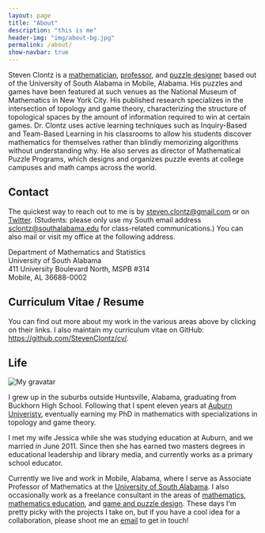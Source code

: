 ```yaml
---
layout: page
title: "About"
description: "this is me"
header-img: "img/about-bg.jpg"
permalink: /about/
show-navbar: true
---
```


Steven Clontz is a [mathematician](/math/), [professor](/teaching), and
[puzzle designer](/puzzles/) based out of the University of South Alabama
in Mobile, Alabama. His puzzles and games have been featured at such venues as
the National Museum of Mathematics in New York City. His published research
specializes in the intersection of topology and game theory, characterizing the
structure of topological spaces by the amount of information required to win at
certain games. Dr. Clontz uses active learning techniques such as Inquiry-Based
and Team-Based Learning in his classrooms to allow his students discover
mathematics for themselves rather than blindly memorizing algorithms without
understanding why. He also serves as director of Mathematical Puzzle Programs,
which designs and organizes puzzle events at college campuses and math camps
across the world.

## Contact

The quickest way to reach out to me is by
<steven.clontz@gmail.com> or on
[Twitter](http://twitter.com/StevenXClontz). (Students:
please only use my South email address <sclontz@southalabama.edu>
for class-related communications.) You can also mail or visit
my office at the following address.

Department of Mathematics and Statistics  
University of South Alabama  
411 University Boulevard North, MSPB #314  
Mobile, AL 36688-0002

## Curriculum Vitae / Resume

You can find out more about my work in the various areas
above by clicking on their links. I also maintain my
curriculum vitae on GitHub:
<https://github.com/StevenClontz/cv/>.

## Life

![My gravatar](http://www.gravatar.com/avatar/2f9ecf8e56d48c8fd7adff7a8b5400bb?size=400)

I grew up in the suburbs outside Huntsville, Alabama, graduating from
Buckhorn High School. Following that I
spent eleven years at [Auburn Univeristy](http://www.auburn.edu),
eventually earning my PhD in mathematics
with specializations in topology and game theory.

I met my wife Jessica while she was studying education at Auburn, and
we married in June 2011. Since then she has earned two
masters degrees in educational leadership and library media, and currently
works as a primary school educator.

Currently we live and work in Mobile, Alabama, where
I serve as Associate Professor of Mathematics at the
[University of South Alabama](http://southalabama.edu).
I also occasionally work as a freelance consultant in the areas of
[mathematics](/math/), [mathematics education](/teaching/),
and [game and puzzle design](/puzzles/). These days I'm pretty picky with
the projects I take on, but if you have a cool idea for a collaboration,
please shoot me an
[email](mailto:steven.clontz@gmail.com) to get in touch!
